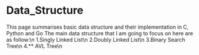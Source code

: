 # Data_Structure
This page summarises basic data structure and their implementation in C, Python and Go
The main data structure that I am going to focus on here are as follow:\n
1.Singly Linked List\n
2.Doubly Linked List\n
3.Binary Search Tree\n
4.** AVL Tree\n


